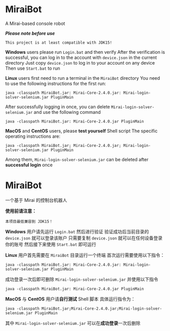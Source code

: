 # MiraiBot
A Mirai-based console robot

***Please note before use***
```
This project is at least compatible with JDK15!
```
**Windows** users please run `Login.bat` and then verify
  After the verification is successful, you can log in to the account with `device.json` in the current directory
  Just copy `device.json` to log in to your account on any device
  Then use `Start.bat` to run

**Linux** users first need to run a terminal in the `MiraiBot` directory
  You need to use the following instructions for the first run:
```
java -classpath MiraiBot.jar: Mirai-Core-2.4.0.jar: Mirai-login-solver-selenium.jar PluginMain
```
  After successfully logging in once, you can delete `Mirai-login-solver-selenium.jar` and use the following command
```
java -classpath MiraiBot.jar: Mirai-Core-2.4.0.jar PluginMain
```

**MacOS** and **CentOS** users, please **test yourself** Shell script
  The specific operating instructions are:
```
java -classpath MiraiBot.jar; Mirai-Core-2.4.0.jar; Mirai-login-solver-selenium.jar PluginMain
```
  Among them, `Mirai-login-solver-selenium.jar` can be deleted after **successful login** once


# MiraiBot
一个基于 Mirai 的控制台机器人

**使用前请注意：**
```
本项目最低兼容到 JDK15！
```
**Windows** 用户请先运行 `Login.bat` 然后进行验证
 验证成功后当前目录的 `device.json` 就可以登录该账户
 只需要复制 `device.json` 就可以在任何设备登录你的账号
 然后接下来使用 `Start.bat` 即可运行

**Linux** 用户首先需要在 `MiraiBot` 目录运行一个终端
 首次运行需要使用以下指令：
```
java -classpath MiraiBot.jar: Mirai-Core-2.4.0.jar: Mirai-login-solver-selenium.jar PluginMain
```
 成功登录一次后即可删除 `Mirai-login-solver-selenium.jar` 并使用以下指令
```
java -classpath MiraiBot.jar: Mirai-Core-2.4.0.jar PluginMain
```

**MacOS** 与 **CentOS** 用户请**自行测试** Shell 脚本
 具体运行指令为：
```
java -classpath MiraiBot.jar;Mirai-Core-2.4.0.jar;Mirai-login-solver-selenium.jar PluginMain
```
 其中 `Mirai-login-solver-selenium.jar` 可以在**成功登录**一次后删除
